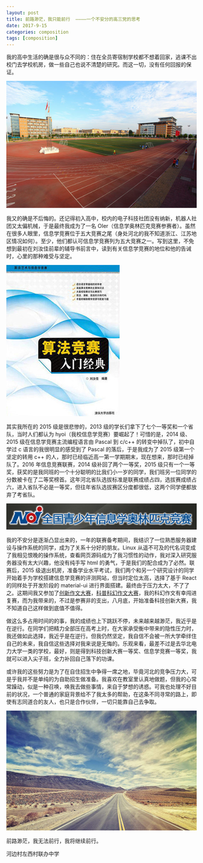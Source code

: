 ```yaml
---
layout: post
title: 前路渺茫，我只能前行  ————一个不安分的高三党的思考
date: 2017-9-15
categories: composition
tags: [composition]
---
```


我的高中生活的确是很与众不同的：住在全员寄宿制学校都不想着回家，逃课不出校门去学校机房，做一些自己也说不清楚的研究。而这一切，没有任何回报的保证。  

![](/img/hdyz.jpg)

我又的确是不后悔的。还记得初入高中，校内的电子科技社团没有纳新，机器人社团又太偏机械，于是最终我成为了一名 OIer（信息学奥林匹克竞赛参赛者）。虽然在很多人眼里，信息学竞赛位于五大竞赛之尾（身处河北的我不知道浙江、江苏地区情况如何）。至少，他们都认可信息学竞赛列为五大竞赛之一。写到这里，不免想到最初在刘汝佳前辈的辅导书前言中，读到有关信息学竞赛的地位和他的告诫时，心里的那种难受与坚定。  

![](/img/algorithmguide.jpg)

其实我所在的 2015 级是很悲惨的，2013 级的学长们拿下了七个一等奖和一个省队，当时人们都认为 hyoi（我校信息学竞赛）要崛起了！可惜的是，2014 级、2015 级在信息学竞赛主流编程语言由 Pascal 到 c/c++ 的转变中掉队了，初中自学过 c 语言的我很明显的感受到了 Pascal 的落后，于是我成为了 2015 级第一个坚定的转用 c++ 的人，那时已经临近高一第一学期期末，现在想来，那时已经掉队了。2016 年信息竞赛联赛，2014 级补回了两个一等奖，2015 级只有一个一等奖，获奖的是我同班的一个十分聪明的比我们小一岁的同学，我们班另一位同学的分数被卡在了二等奖榜首。这年河北省队选拔标准是联赛成绩占四，选拔赛成绩占六，进入省队不必是一等奖，但往年省队选拔赛区分度都很低，这两个同学便都放弃了考省队。  

![](/img/noi.png)

我的不安分是逐渐凸显出来的，一年的联赛备考期间，我结识了一位熟悉服务器建设与操作系统的同学，成为了关系十分好的朋友。Linux 从遥不可及的代名词变成了我相见恨晚的操作系统，查看网页源码成为了我习惯性的动作，我对深入研究服务器没有太大兴趣，他没有纯手写 html 的勇气，于是我们的配合成为了必然。联赛后，2015 级退出机房，准备学业水平考试，我们两个和另一个研究设计的同学开始着手为学校搭建信息学竞赛的评测网站，但当时定位太高，选择了基于 React 的同样处于开发阶段的 material-ui 进行界面搭建。最终由于压力太大，不了了之。这期间我又参加了[创新作文大赛](/composition/2017/03/15/composition/)，[科普科幻作文大赛](/composition/2017/04/15/composition/)，我的科幻作文有幸闯进复赛，而为我带来的，不过是参赛非的支出，八月底，开始准备科技创新大赛，我不知道自己这样做到底值不值得。  

做这么多占用时间的的事，我的成绩也上下跳跃不停，未来越来越渺茫，我近乎是在逆行。在同学们把精力全部压在高考上时，在大家承受衡中带来的隐性压力时，我还做如此选择，我近乎是在逆行。但我仍然坚定，我自信不会被一所大学牵绊住自己的未来，我自信这些选择对我来说是无悔的。乐观来看，最差不过是去华北电力大学一类的学校，最好，则是得到科技创新大赛一等奖、信息学竞赛一等奖，我就可以进入尖子班，全力补回自己落下的功课。  

或许我的这些努力是为了在自住招生中争得一席之地，毕竟河北的竞争压力大，可是乎我并不是单纯的为自助招生做准备。我喜欢在教室里认真地做题，但我的心常常躁动，似是一种召唤，唤我去做些事情，来自于梦想的诱惑。可我也处理不好目前的状况，一个普通的家庭背景给不了我太多的帮助，在这条不同寻常的路上，即使有志同道合的友人，也只是合作伙伴，一切只能靠自己去争取。  

![](/img/road.jpg)

前路渺茫，我无法前行，我将继续前行。  

河边村左西村联办中学
